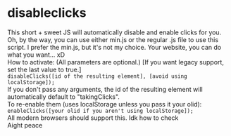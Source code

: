 # disableclicks
This short + sweet JS will automatically disable and enable clicks for you.<br />
Oh, by the way, you can use either min.js or the regular .js file to use this script. I prefer the min.js, but it's not my choice. Your website, you can do what you want... xD <br />
How to activate: (All parameters are optional.) \[If you want legacy support, set the last value to true.\]<br />
`disableClicks([id of the resulting element], [avoid using localStorage]);`<br />
If you don't pass any arguments, the id of the resulting element will automatically default to "takingClicks". <br />
To re-enable them (uses localStorage unless you pass it your olid): <br />
`enableClicks([your olid if you aren't using localStorage]);`<br />
All modern browsers should support this. Idk how to check <br />
Aight peace

